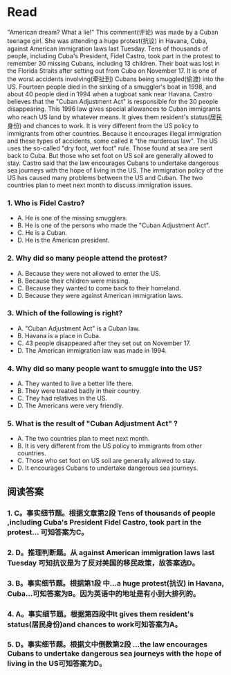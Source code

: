 # Read
"American dream? What a lie!" This comment(评论) was made by a Cuban teenage girl. She was attending a huge protest(抗议) in Havana, Cuba, against American immigration laws last Tuesday.
Tens of thousands of people, including Cuba's President, Fidel Castro, took part in the protest to remember 30 missing Cubans, including 13 children. Their boat was lost in the Florida Straits after setting out from Cuba on November 17. It is one of the worst accidents involving(牵扯到) Cubans being smuggled(偷渡) into the US. Fourteen people died in the sinking of a smuggler's boat in 1998, and about 40 people died in 1994 when a tugboat sank near Havana. Castro believes that the "Cuban Adjustment Act" is responsible for the 30 people disappearing.
This 1996 law gives special allowances to Cuban immigrants who reach US land by whatever means. It gives them resident's status(居民身份) and chances to work. It is very different from the US policy to immigrants from other countries. Because it encourages illegal immigration and these types of accidents, some called it "the murderous law".
The US uses the so-called "dry foot, wet foot" rule. Those found at sea are sent back to Cuba. But those who set foot on US soil are generally allowed to stay. Castro said that the law encourages Cubans to undertake dangerous sea journeys with the hope of living in the US.
The immigration policy of the US has caused many problems between the US and Cuban. The two countries plan to meet next month to discuss immigration issues.
### 1. Who is Fidel Castro?
 * A. He is one of the missing smugglers.
 * B. He is one of the persons who made the "Cuban Adjustment Act".
 * C. He is a Cuban.
 * D. He is the American president.
### 2. Why did so many people attend the protest?
 * A. Because they were not allowed to enter the US.
 * B. Because their children were missing.
 * C. Because they wanted to come back to their homeland.
 * D. Because they were against American immigration laws.
### 3. Which of the following is right?
 * A. "Cuban Adjustment Act" is a Cuban law.
 * B. Havana is a place in Cuba.
 * C. 43 people disappeared after they set out on November 17.
 * D. The American immigration law was made in 1994.
### 4. Why did so many people want to smuggle into the US?
 * A. They wanted to live a better life there.
 * B. They were treated badly in their country.
 * C. They had relatives in the US.
 * D. The Americans were very friendly.
### 5. What is the result of "Cuban Adjustment Act" ?
 * A. The two countries plan to meet next month.
 * B. It is very different from the US policy to immigrants from other countries.
 * C. Those who set foot on US soil are generally allowed to stay.
 * D. It encourages Cubans to undertake dangerous sea journeys.
## 阅读答案
### 1. C。事实细节题。根据文章第2段 Tens of thousands of people ,including Cuba's President Fidel Castro, took part in the protest… 可知答案为C。
### 2. D。推理判断题。从 against American immigration laws last Tuesday 可知抗议是为了反对美国的移民政策，故答案选D。
### 3. B。事实细节题。根据第1段 中…a huge protest(抗议) in Havana, Cuba…可知答案为B。因为英语中的地址是有小到大排列的。
### 4. A。事实细节题。根据第四段中It gives them resident's status(居民身份)and chances to work可知答案为A。
### 5. D。事实细节题。根据文中倒数第2段 …the law encourages Cubans to undertake dangerous sea journeys with the hope of living in the US可知答案为D。
